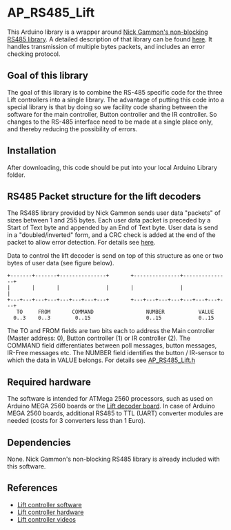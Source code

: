 # <a name="README.md"></a>AP_RS485_Lift #

This Arduino library is a wrapper around [Nick Gammon's non-blocking RS485 library](https://github.com/Sthing/Nick-Gammon-RS485/tree/master/ArduinoLibraries/RS485_non_blocking). A detailed description of that library  can be found [here](http://www.gammon.com.au/forum/?id=11428). It handles transmission of multiple bytes packets, and includes an error checking protocol.  

## Goal of this library ##
The goal of this library is to combine the RS-485 specific code for the three Lift controllers into a single library. The advantage of putting this code into a special library is that by doing so we facility code sharing between the software for the main controller, Button controller and the IR controller. So changes to the RS-485 interface need to be made at a single place only, and thereby reducing the possibility of errors.

## Installation ##
After downloading, this code should be put into your local Arduino Library folder.

## RS485 Packet structure for the lift decoders ##
The RS485 library provided by Nick Gammon sends user data "packets" of sizes between 1 and 255 bytes. Each user data packet is preceded by a Start of Text byte and appended by an End of Text byte. User data is send  in a "doubled/inverted" form, and a CRC check is added at the end of the packet to allow error detection. For details see [here](http://www.gammon.com.au/forum/?id=11428).

Data to control the lift decoder is send on top of this structure as one or two bytes of user data (see figure below).
```
+-------+-------+---------------+       +---------------+---------------+
|       |       |               |       |               |               |
+---+---+---+---+---+---+---+---+       +---+---+---+---+---+---+---+---+
   TO     FROM       COMMAND                 NUMBER           VALUE
  0..3    0..3        0..15                  0..15            0..15
```
The TO and FROM fields are two bits each to address the Main controller (Master address: 0), Button controller (1) or IR controller (2). The COMMAND field differentiates between poll messages, button messages, IR-Free messages etc. The NUMBER field identifies the button / IR-sensor to which the data in VALUE belongs. For details see [AP_RS485_Lift.h](src/AP_RS485_Lift.h)

## Required hardware ##
The software is intended for ATMega 2560 processors, such as used on Arduino MEGA 2560 boards or the [Lift decoder board](https://oshwlab.com/aikopras/support-lift-controller). In case of Arduino MEGA 2560 boards, additional RS485 to TTL (UART) converter modules are needed (costs for 3 converters less than 1 Euro).

## Dependencies ##
None. Nick Gammon's non-blocking RS485 library is already included with this software.

## References ##
- [Lift controller software](https://github.com/aikopras/Lift_Vitrine)
- [Lift controller hardware](https://oshwlab.com/aikopras/support-lift-controller)
- [Lift controller videos](https://youtube.com/playlist?list=PLT8t59Iv1uii5TKU-r4GmLXoBTifbTNtb)
